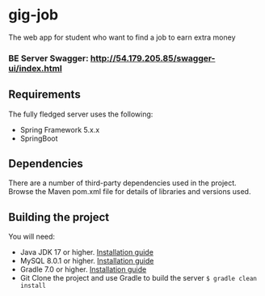 # gig-job

The web app for student who want to find a job to earn extra money

### BE Server Swagger: http://54.179.205.85/swagger-ui/index.html

## Requirements

The fully fledged server uses the following:

- Spring Framework 5.x.x
- SpringBoot

## Dependencies

There are a number of third-party dependencies used in the project. Browse the Maven pom.xml file for details of
libraries and versions used.

## Building the project

You will need:

- Java JDK 17 or higher. [Installation guide](https://docs.oracle.com/en/java/javase/17/install/index.html)
- MySQL 8.0.1 or higher. [Installation guide](https://dev.mysql.com/doc/mysql-installation-excerpt/5.7/en/)
- Gradle 7.0 or higher. [Installation guide](https://gradle.org/install/)
- Git
  Clone the project and use Gradle to build the server
  `$ gradle clean install`
